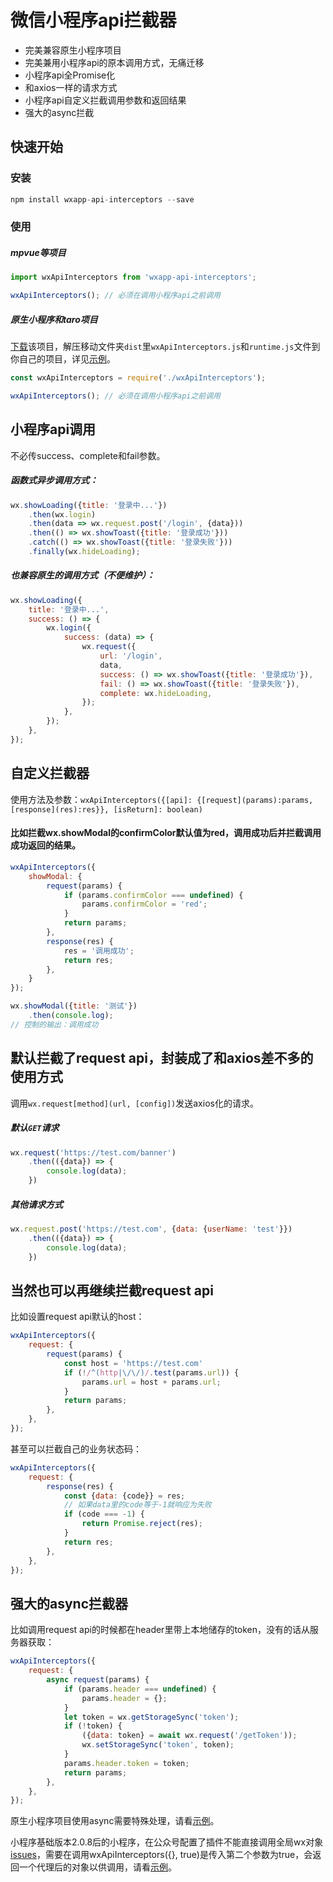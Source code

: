 # 微信小程序api拦截器

- 完美兼容原生小程序项目
- 完美兼用小程序api的原本调用方式，无痛迁移
- 小程序api全Promise化
- 和axios一样的请求方式
- 小程序api自定义拦截调用参数和返回结果
- 强大的async拦截

## 快速开始

### 安装

```js
npm install wxapp-api-interceptors --save
```

### 使用

##### mpvue等项目

```js
import wxApiInterceptors from 'wxapp-api-interceptors';

wxApiInterceptors(); // 必须在调用小程序api之前调用
```

##### 原生小程序和taro项目

[下载](https://github.com/mushan0x0/wxapp-api-interceptors/archive/master.zip)该项目，解压移动文件夹`dist`里`wxApiInterceptors.js`和`runtime.js`文件到你自己的项目，详见[示例](https://github.com/mushan0x0/wxapp-api-interceptors/tree/master/example/wxapp)。

```js
const wxApiInterceptors = require('./wxApiInterceptors');

wxApiInterceptors(); // 必须在调用小程序api之前调用
```

## 小程序api调用

不必传success、complete和fail参数。

##### 函数式异步调用方式：

```js
wx.showLoading({title: '登录中...'})
    .then(wx.login)
    .then(data => wx.request.post('/login', {data}))
    .then(() => wx.showToast({title: '登录成功'}))
    .catch(() => wx.showToast({title: '登录失败'}))
    .finally(wx.hideLoading);
```

##### 也兼容原生的调用方式（不便维护）：

```js
wx.showLoading({
    title: '登录中...',
    success: () => {
        wx.login({
            success: (data) => {
                wx.request({
                    url: '/login',
                    data,
                    success: () => wx.showToast({title: '登录成功'}),
                    fail: () => wx.showToast({title: '登录失败'}),
                    complete: wx.hideLoading,
                });
            },
        });
    },
});
```

## 自定义拦截器

使用方法及参数：`wxApiInterceptors({[api]: {[request](params):params, [response](res):res}}, [isReturn]: boolean)`

#### 比如拦截wx.showModal的confirmColor默认值为red，调用成功后并拦截调用成功返回的结果。
```js
wxApiInterceptors({
    showModal: {
        request(params) {
            if (params.confirmColor === undefined) {
                params.confirmColor = 'red';
            }
            return params;
        },
        response(res) {
            res = '调用成功';
            return res;
        },
    }
});

wx.showModal({title: '测试'})
    .then(console.log);
// 控制的输出：调用成功
```

## 默认拦截了request api，封装成了和axios差不多的使用方式

调用`wx.request[method](url, [config])`发送axios化的请求。

##### 默认`GET`请求

```js
wx.request('https://test.com/banner')
    .then(({data}) => {
        console.log(data);
    })
```

##### 其他请求方式

```js
wx.request.post('https://test.com', {data: {userName: 'test'}})
    .then(({data}) => {
        console.log(data);
    })
```

## 当然也可以再继续拦截request api

比如设置request api默认的host：

```js
wxApiInterceptors({
    request: {
        request(params) {
            const host = 'https://test.com'
            if (!/^(http|\/\/)/.test(params.url)) {
                params.url = host + params.url;
            }
            return params;
        },
    },
});
```

甚至可以拦截自己的业务状态码：

```js
wxApiInterceptors({
    request: {
        response(res) {
            const {data: {code}} = res;
            // 如果data里的code等于-1就响应为失败
            if (code === -1) {
                return Promise.reject(res);
            }
            return res;
        },
    },
});
```

## 强大的async拦截器

比如调用request api的时候都在header里带上本地储存的token，没有的话从服务器获取：

```js
wxApiInterceptors({
    request: {
        async request(params) {
            if (params.header === undefined) {
                params.header = {};
            }
            let token = wx.getStorageSync('token');
            if (!token) {
                ({data: token} = await wx.request('/getToken'));
                wx.setStorageSync('token', token);
            }
            params.header.token = token;
            return params;
        },
    },
});
```

原生小程序项目使用async需要特殊处理，请看[示例](https://github.com/mushan0x0/wxapp-api-interceptors/tree/master/example/wxapp)。

小程序基础版本2.0.8后的小程序，在公众号配置了插件不能直接调用全局wx对象[issues](https://github.com/mushan0x0/wxapp-api-interceptors/issues/9)，需要在调用wxApiInterceptors({}, true)是传入第二个参数为true，会返回一个代理后的对象以供调用，请看[示例](https://github.com/mushan0x0/wxapp-api-interceptors/tree/master/example/wxapp)。
